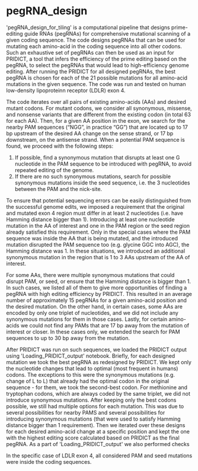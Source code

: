 # pegRNA_design

'pegRNA_design_for_tiling' is a computational pipeline that designs prime-editing guide RNAs (pegRNAs) for comprehensive mutational scanning of a given coding sequence. The code designs pegRNAs that can be used for mutating each amino-acid in the coding sequence into all other codons. Such an exhaustive set of pegRNAs can then be used as an input for PRIDICT, a tool that infers the efficiency of the prime editing based on the pegRNA, to select the pegRNAs that would lead to high-efficiency genome editing. After running the PRIDICT for all designed pegRNAs, the best pegRNA is chosen for each of the 21 possible mutations for all amino-acid mutations in the given sequence. The code was run and tested on human low-density lipoproteinn receptor (LDLR) exon 4.

The code iterates over all pairs of existing amino-acids (AAs) and desired mutant codons. For mutant codons, we consider all synonymous, missense, and nonsense variants that are different from the existing codon (in total 63 for each AA). Then, for a given AA position in the exon, we search for the nearby PAM sequences (“NGG”, in practice “GG”) that are located up to 17 bp upstream of the desired AA change on the sense strand, or 17 bp downstream, on the antisense strand. When a potential PAM sequence is found, we proceed with the following steps:
1.	If possible, find a synonymous mutation that disrupts at least one G nucleotide in the PAM sequence to be introduced with pegRNA, to avoid repeated editing of the genome. 
2.	If there are no such synonymous mutations, search for possible synonymous mutations inside the seed sequence, i.e. the 3 nucleotides between the PAM and the nick-site. 

To ensure that potential sequencing errors can be easily distinguished from the successful genome edits, we imposed a requirement that the original and mutated exon 4 region must differ in at least 2 nucleotides (i.e. have Hamming distance bigger than 1). Introducing at least one nucleotide mutation in the AA of interest and one in the PAM region or the seed region already satisfied this requirement. Only in the special cases where the PAM sequence was inside the AA that is being mutated, and the introduced mutation disrupted the PAM sequence too (e.g. glycine GGC into AGC), the Hamming distance was 1. In these situations, we introduced an additional synonymous mutation in the region that is 1 to 3 AAs upstream of the AA of interest. 

For some AAs, there were multiple synonymous mutations that could disrupt PAM, or seed, or ensure that the Hamming distance is bigger than 1. In such cases, we listed all of them to give more opportunities of finding a pegRNA with high editing efficiency by PRIDICT. This resulted in an average number of approximately 15 pegRNAs for a given amino-acid position and the desired mutation. On the other hand, in certain cases, some AAs are encoded by only one triplet of nucleotides, and we did not include any synonymous mutations for them in those cases. Lastly, for certain amino-acids we could not find any PAMs that are 17 bp away from the mutation of interest or closer. In these cases only, we extended the search for PAM sequences to up to 30 bp away from the mutation.

After PRIDICT was run on such sequences, we loaded the PRIDICT output using 'Loading_PRIDICT_output' notebook. Briefly, for each designed mutation we took the best pegRNA as redesigned by PRIDICT. We kept only the nucleotide changes that lead to optimal (most frequent in humans) codons. The exceptions to this were the synonymous mutations (e.g. change of L to L) that already had the optimal codon in the original sequence - for them, we took the second-best codon. For methionine and tryptophan codons, which are always coded by the same triplet, we did not introduce synonymous mutations. After keeping only the best codons possible, we still had multiple options for each mutation. This was due to several possibilities for nearby PAMS and several possibilities for introducing synonymous mutations (that were used to satisfy Hamming distance bigger than 1 requirement). Then we iterated over these designs for each desired amino-acid change at a specific position and kept the one with the highest editing score calculated based on PRIDICT as the final pegRNA. As a part of 'Loading_PRIDICT_output' we also performed checks 

In the specific case of LDLR exon 4, all considered PAM and seed mutations were inside the coding sequences. 
